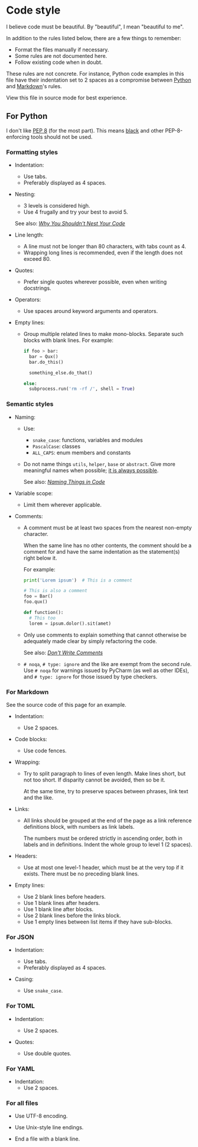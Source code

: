 # Code style

I believe code must be beautiful.
By "beautiful", I mean "beautiful to me".

In addition to the rules listed below,
there are a few things to remember:

* Format the files manually if necessary.
* Some rules are not documented here.
* Follow existing code when in doubt.

These rules are not concrete. For instance,
Python code examples in this file have their indentation
set to 2 spaces as a compromise between [Python](#for-python)
and [Markdown](#for-markdown)'s rules.

View this file in source mode for best experience.


## For Python

I don't like [PEP 8][1] (for the most part).
This means [black][2] and other PEP-8-enforcing tools
should not be used.


### Formatting styles

* Indentation:
  * Use tabs.
  * Preferably displayed as 4 spaces.

* Nesting:
  * 3 levels is considered high.
  * Use 4 frugally and try your best to avoid 5.
  
  See also: *[Why You Shouldn't Nest Your Code][3]*

* Line length:
  * A line must not be longer than 80 characters,
    with tabs count as 4.
  * Wrapping long lines is recommended,
    even if the length does not exceed 80.

* Quotes:
  * Prefer single quotes wherever possible,
    even when writing docstrings.

* Operators:
  * Use spaces around keyword arguments and operators.

* Empty lines:
  * Group multiple related lines to make mono-blocks.
    Separate such blocks with blank lines.
    For example:
  
    ```python
    if foo > bar:
      bar = Qux()
      bar.do_this()
    
      something_else.do_that()
    
    else:
      subprocess.run('rm -rf /', shell = True)
    ```


### Semantic styles

* Naming:
  * Use:
    * `snake_case`: functions, variables and modules
    * `PascalCase`: classes
    * `ALL_CAPS`: enum members and constants
  
  * Do not name things `utils`, `helper`, `base` or `abstract`.
    Give more meaningful names when possible; [it is always possible][4].
    
    See also: *[Naming Things in Code][5]*

* Variable scope:
  * Limit them wherever applicable.

* Comments:
  * A comment must be at least two spaces
    from the nearest non-empty character.
    
    When the same line has no other contents,
    the comment should be a comment for and
    have the same indentation as the statement(s)
    right below it.

    For example:

    ```python
    print('Lorem ipsum')  # This is a comment
    
    # This is also a comment
    foo = Bar()
    foo.qux()
    
    def function():
      # This too
      lorem = ipsum.dolor().sit(amet)
    ```

  * Only use comments to explain something
    that cannot otherwise be adequately made
    clear by simply refactoring the code.
    
    See also: *[Don't Write Comments][6]*
  
  * `# noqa`, `# type: ignore` and the like
    are exempt from the second rule.
    Use `# noqa` for warnings issued by PyCharm
    (as well as other IDEs), and `# type: ignore`
    for those issued by type checkers.


### For Markdown

See the source code of this page for an example.

* Indentation:
  * Use 2 spaces.

* Code blocks:
  * Use code fences.

* Wrapping:
  * Try to split paragraph to lines of even length.
    Make lines short, but not too short.
    If disparity cannot be avoided,
    then so be it.
    
    At the same time, try to preserve spaces
    between phrases, link text and the like.

* Links:
  * All links should be grouped at the end
    of the page as a link reference definitions
    block, with numbers as link labels.
  
    The numbers must be ordered strictly
    in ascending order, both in labels and
    in definitions. Indent the whole group
    to level 1 (2 spaces). 

* Headers:
  * Use at most one level-1 header,
    which must be at the very top if it exists.
    There must be no preceding blank lines.

* Empty lines:
  * Use 2 blank lines before headers.
  * Use 1 blank lines after headers.
  * Use 1 blank line after blocks.
  * Use 2 blank lines before the links block.
  * Use 1 empty lines between list items
    if they have sub-blocks.


### For JSON

* Indentation:
  * Use tabs.
  * Preferably displayed as 4 spaces.

* Casing:
  * Use `snake_case`.


### For TOML

* Indentation:
  * Use 2 spaces.

* Quotes:
  * Use double quotes.


### For YAML

* Indentation:
  * Use 2 spaces.


### For all files

* Use UTF-8 encoding.
* Use Unix-style line endings.
* End a file with a blank line.


  [1]: https://peps.python.org/pep-0008/
  [2]: https://github.com/psf/black
  [3]: https://www.youtube.com/watch?v=CFRhGnuXG-4
  [4]: https://letmegooglethat.com/?q=%E2%80%9CBe+kind+whenever+possible.+It+is+always+possible.%E2%80%9D
  [5]: https://www.youtube.com/watch?v=-J3wNP6u5YU
  [6]: https://www.youtube.com/watch?v=Bf7vDBBOBUA

